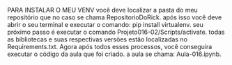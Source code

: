 PARA INSTALAR O MEU VENV 
você deve localizar a pasta do meu repositório que no caso se chama RepositorioDoRick.
após isso você deve abrir o seu terminal e executar o comando: pip install virtualenv.
seu próximo passo é executar o comando Projeto016-02/Scripts/activate.
todas as bibliotecas e suas respectivas versões estão localizadas no Requirements.txt.
Agora após todos esses processos, você conseguira executar o código da aula que foi criado.
a aula se chama: Aula-016.ipynb.